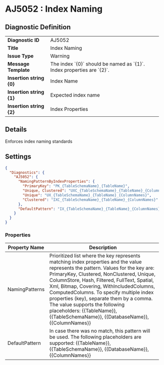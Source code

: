 # AJ5052 : Index Naming

## Diagnostic Definition

<table>
  <tr>
    <td class="header"><b>Diagnostic ID</b></td>
    <td>AJ5052</td>
  </tr>
  <tr>
    <td class="header"><b>Title</b></td>
    <td>Index Naming</td>
  </tr>
  <tr>
    <td class="header"><b>Issue Type</b></td>
    <td>Warning</td>
  </tr>
  <tr>
    <td class="header"><b>Message Template</b></td>
    <td>The index `{0}` should be named as `{1}`. Index properties are `{2}`.</td>
  </tr>
    <tr>
    <td class="header"><b>Insertion string {0}</b></td>
    <td>Index Name</td>
  </tr>
  <tr>
    <td class="header"><b>Insertion string {1}</b></td>
    <td>Expected index name</td>
  </tr>
  <tr>
    <td class="header"><b>Insertion string {2}</b></td>
    <td>Index Properties</td>
  </tr>

</table>

## Details

Enforces index naming standards


## Settings

```json
{
  "Diagnostics": {
    "AJ5052": {
      "NamingPatternByIndexProperties": {
        "PrimaryKey": "PK_{TableSchemaName}_{TableName}",
        "Unique, Clustered": "UXC_{TableSchemaName}_{TableName}_{ColumnNames}",
        "Unique": "UX_{TableSchemaName}_{TableName}_{ColumnNames}",
        "Clustered": "IXC_{TableSchemaName}_{TableName}_{ColumnNames}"
      },
      "DefaultPattern": "IX_{TableSchemaName}_{TableName}_{ColumnNames}"
    }
  }
}
```


### Properties

| Property Name  | Description                                                                                                                                                                                                                                                                                                                                                                                                                                                                            |
|----------------|----------------------------------------------------------------------------------------------------------------------------------------------------------------------------------------------------------------------------------------------------------------------------------------------------------------------------------------------------------------------------------------------------------------------------------------------------------------------------------------|
| NamingPatterns | Prioritized list where the key represents matching index properties and the value represents the pattern. Values for the key are: PrimaryKey, Clustered, NonClustered, Unique, ColumnStore, Hash, Filtered, FullText, Spatial, Xml, Bitmap, Covering, WithIncludedColumns, ComputedColumns. To specify multiple index properties (key), separate them by a comma. The value supports the following placeholders: {{TableName}}, {{TableSchemaName}}, {{DatabaseName}}, {{ColumnNames}} |
| DefaultPattern | In case there was no match, this pattern will be used. The following placeholders are supported: {{TableName}}, {{TableSchemaName}}, {{DatabaseName}}, {{ColumnNames}}                                                                                                                                                                                                                                                                                                                 |




